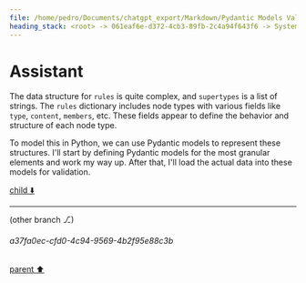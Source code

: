 ```yaml
---
file: /home/pedro/Documents/chatgpt_export/Markdown/Pydantic Models Validate Grammar.md
heading_stack: <root> -> 061eaf6e-d372-4cb3-89fb-2c4a94f643f6 -> System -> cc0cd000-c5d4-4660-bc2e-8fe013b3c090 -> System -> aaa29d07-977b-4c5b-84ea-2dbd6660aa55 -> User -> Basic Info -> Internal Nodes -> Task -> a59e5ca8-0836-43aa-95ae-557da12f334d -> Tool -> df057f39-09fe-452a-a373-0e8af0517ed8 -> Assistant -> eac7e948-a00f-48dc-9291-b50e427443d8 -> Tool -> 269ca8b2-1769-4ac8-8a5d-deb74bea2c07 -> Assistant -> f12a4d59-1929-403d-abba-eb91897bd209 -> Assistant -> 7a1efd11-fe1f-45ce-8b70-9980dd6701b5 -> Tool -> d2cd1215-a1ae-4c2a-b2e0-8fdba68f2e90 -> Assistant
---
```

# Assistant

The data structure for `rules` is quite complex, and `supertypes` is a list of strings. The `rules` dictionary includes node types with various fields like `type`, `content`, `members`, etc. These fields appear to define the behavior and structure of each node type.

To model this in Python, we can use Pydantic models to represent these structures. I'll start by defining Pydantic models for the most granular elements and work my way up. After that, I'll load the actual data into these models for validation.

[child ⬇️](#a37fa0ec-cfd0-4c94-9569-4b2f95e88c3b)

---

(other branch ⎇)
###### a37fa0ec-cfd0-4c94-9569-4b2f95e88c3b
[parent ⬆️](#d2cd1215-a1ae-4c2a-b2e0-8fdba68f2e90)
